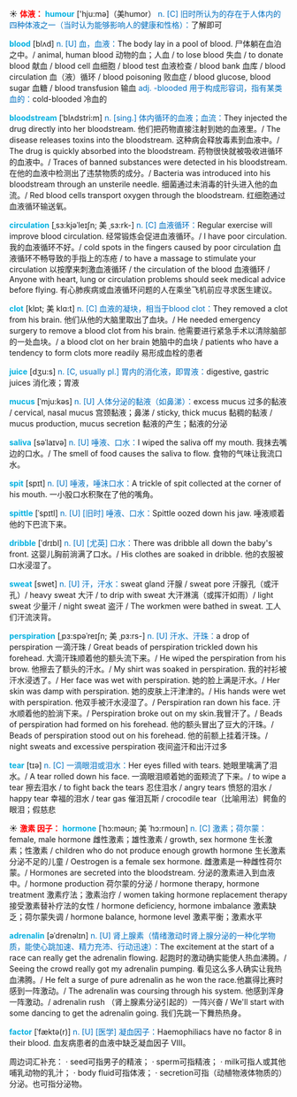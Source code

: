 ☀ <font color="red">**体液：**</font>
<font color="sky blue">**humour**</font> ['hju:mə]（美humor）
<font color="#0070c0">n. [C] 旧时所认为的存在于人体内的四种体液之一（当时认为能够影响人的健康和性格）：</font>了解即可

<font color="sky blue">**blood**</font> [blʌd] 
<font color="#0070c0">n. [U] 血，血液：</font>The body lay in a pool of blood. 尸体躺在血泊之中。/ animal, human blood 动物的血；人血 / to lose blood 失血 / to donate blood 献血 / blood cell 血细胞 / blood test 血液检查 / blood bank 血库 / blood circulation 血（液）循环 / blood poisoning 败血症 / blood glucose, blood sugar 血糖 / blood transfusion 输血 <font color="#0070c0">adj. -blooded 用于构成形容词，指有某类血的：</font>cold-blooded 冷血的
         
<font color="sky blue">**bloodstream**</font> [ˈblʌdstri:m]
<font color="#0070c0">n. [sing.] 体内循环的血液；血流：</font>They injected the drug directly into her bloodstream. 他们把药物直接注射到她的血液里。/ The disease releases toxins into the bloodstream. 这种病会释放毒素到血液中。/ The drug is quickly absorbed into the bloodstream. 药物很快就被吸收进循环的血液中。/ Traces of banned substances were detected in his bloodstream. 在他的血液中检测出了违禁物质的成分。/ Bacteria was introduced into his bloodstream through an unsterile needle. 细菌通过未消毒的针头进入他的血流。/ Red blood cells transport oxygen through the bloodstream. 红细胞通过血液循环输送氧。
           
<font color="sky blue">**circulation**</font> [ˌsɜ:kjəˈleɪʃn; 美 ˌsɜ:rk-]
<font color="#0070c0">n. [C] 血液循环：</font>Regular exercise will improve blood circulation. 经常锻炼会促进血液循环。/ I have poor circulation. 我的血液循环不好。/ cold spots in the fingers caused by poor circulation 血液循环不畅导致的手指上的冻疮 / to have a massage to stimulate your circulation 以按摩来刺激血液循环 / the circulation of the blood 血液循环 / Anyone with heart, lung or circulation problems should seek medical advice before flying. 有心肺疾病或血液循环问题的人在乘坐飞机前应寻求医生建议。
           
<font color="sky blue">**clot**</font> [klɒt; 美 klɑ:t]
<font color="#0070c0">n. [C] 血液的凝块，相当于blood clot：</font>They removed a clot from his brain. 他们从他的大脑里取出了血块。/ He needed emergency surgery to remove a blood clot from his brain. 他需要进行紧急手术以清除脑部的一处血块。/ a blood clot on her brain 她脑中的血块 / patients who have a tendency to form clots more readily 易形成血栓的患者

<font color="sky blue">**juice**</font> [dӡu:s] 
<font color="#0070c0">n. [C, usually pl.] 胃内的消化液，即胃液：</font>digestive, gastric juices 消化液；胃液
 
<font color="sky blue">**mucus**</font> [ˈmju:kəs]
<font color="#0070c0">n. [U] 人体分泌的黏液（如鼻涕）：</font>excess mucus 过多的黏液 / cervical, nasal mucus 宫颈黏液；鼻涕 / sticky, thick mucus 黏稠的黏液 / mucus production, mucus secretion 黏液的产生；黏液的分泌

<font color="sky blue">**saliva**</font> [səˈlaɪvə]
<font color="#0070c0">n. [U] 唾液、口水：</font>I wiped the saliva off my mouth. 我抹去嘴边的口水。/ The smell of food causes the saliva to flow. 食物的气味让我流口水。

<font color="sky blue">**spit**</font> [spɪt] 
<font color="#0070c0">n. [U] 唾液，唾沫口水：</font>A trickle of spit collected at the corner of his mouth. 一小股口水积聚在了他的嘴角。

<font color="sky blue">**spittle**</font> [ˈspɪtl]
<font color="#0070c0">n. [U] [旧时] 唾液、口水：</font>Spittle oozed down his jaw. 唾液顺着他的下巴流下来。
           
<font color="sky blue">**dribble**</font> [ˈdrɪbl]
<font color="#0070c0">n. [U] [尤英] 口水：</font>There was dribble all down the baby's front. 这婴儿胸前淌满了口水。/ His clothes are soaked in dribble. 他的衣服被口水浸湿了。
 
<font color="sky blue">**sweat**</font> [swet] 
<font color="#0070c0">n. [U] 汗，汗水：</font>sweat gland 汗腺 / sweat pore 汗腺孔（或汗孔）/ heavy sweat 大汗 / to drip with sweat 大汗淋漓（或挥汗如雨）/ light sweat 少量汗 / night sweat 盗汗 / The workmen were bathed in sweat. 工人们汗流浃背。
           
<font color="sky blue">**perspiration**</font> [ˌpɜ:spəˈreɪʃn; 美 ˌpɜ:rs-]
<font color="#0070c0">n. [U] 汗水、汗珠：</font>a drop of perspiration 一滴汗珠 / Great beads of perspiration trickled down his forehead. 大滴汗珠顺着他的额头流下来。/ He wiped the perspiration from his brow. 他擦去了额头的汗水。/ My shirt was soaked in perspiration. 我的衬衫被汗水浸透了。/ Her face was wet with perspiration. 她的脸上满是汗水。/ Her skin was damp with perspiration. 她的皮肤上汗津津的。/ His hands were wet with perspiration. 他双手被汗水浸湿了。/ Perspiration ran down his face. 汗水顺着他的脸淌下来。/ Perspiration broke out on my skin.我冒汗了。/ Beads of perspiration had formed on his forehead. 他的额头冒出了豆大的汗珠。/ Beads of perspiration stood out on his forehead. 他的前额上挂着汗珠。/ night sweats and excessive perspiration 夜间盗汗和出汗过多

<font color="sky blue">**tear**</font> [tɪə] 
<font color="#0070c0">n. [C] 一滴眼泪或泪水：</font>Her eyes filled with tears. 她眼里噙满了泪水。/ A tear rolled down his face. 一滴眼泪顺着她的面颊流了下来。/ to wipe a tear 擦去泪水 / to fight back the tears 忍住泪水 / angry tears 愤怒的泪水 / happy tear 幸福的泪水 / tear gas 催泪瓦斯 / crocodile tear（比喻用法）鳄鱼的眼泪；假慈悲

☀ <font color="red">**激素 因子：**</font>
<font color="sky blue">**hormone**</font> [ˈhɔ:məʊn; 美 ˈhɔ:rmoʊn]
<font color="#0070c0">n. [C] 激素；荷尔蒙：</font>female, male hormone 雌性激素；雄性激素 / growth, sex hormone 生长激素；性激素 / children who do not produce enough growth hormone 生长激素分泌不足的儿童 / Oestrogen is a female sex hormone. 雌激素是一种雌性荷尔蒙。/ Hormones are secreted into the bloodstream. 分泌的激素进入到血液中。/ hormone production 荷尔蒙的分泌 / hormone therapy, hormone treatment 激素疗法；激素治疗 / women taking hormone replacement therapy 接受激素替补疗法的女性 / hormone deficiency, hormone imbalance 激素缺乏；荷尔蒙失调 / hormone balance, hormone level 激素平衡；激素水平

<font color="sky blue">**adrenalin**</font> [əˈdrenəlɪn]
<font color="#0070c0">n. [U] 肾上腺素（情绪激动时肾上腺分泌的一种化学物质，能使心跳加速、精力充沛、行动迅速）：</font>The excitement at the start of a race can really get the adrenalin flowing. 起跑时的激动确实能使人热血沸腾。/ Seeing the crowd really got my adrenalin pumping. 看见这么多人确实让我热血沸腾。/ He felt a surge of pure adrenalin as he won the race.他赢得比赛时感到一阵激动。/ The adrenalin was coursing through his system. 他感到浑身一阵激动。/ adrenalin rush （肾上腺素分泌引起的）一阵兴奋 / We'll start with some dancing to get the adrenalin going. 我们先跳一下舞热热身。

<font color="sky blue">**factor**</font> [ˈfæktə(r)]
<font color="#0070c0">n. [U] [医学] 凝血因子：</font>Haemophiliacs have no factor 8 in their blood. 血友病患者的血液中缺乏凝血因子 VIII。

周边词汇补充：
· seed可指男子的精液；
· sperm可指精液；
· milk可指人或其他哺乳动物的乳汁；
· body fluid可指体液；
· secretion可指（动植物液体物质的）分泌。也可指分泌物。


